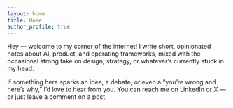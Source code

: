 ```yaml
---
layout: home
title: Home
author_profile: true
---
```


Hey — welcome to my corner of the internet! I write short, opinionated notes about AI, product, and operating frameworks, mixed with the occasional strong take on design, strategy, or whatever’s currently stuck in my head.

If something here sparks an idea, a debate, or even a “you’re wrong and here’s why,” I’d love to hear from you. You can reach me on LinkedIn or X — or just leave a comment on a post.
